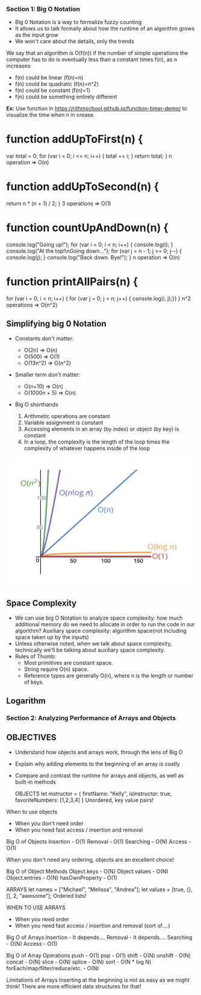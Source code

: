 ### Section 1: Big O Notation

- Big 0 Notation is a way to formalize fuzzy counting
- It allows us to talk formally about how the runtime of an algorithm grows as the input grow
- We won't care about the details, only the trends

We say that an algorithm is O(f(n)) if the number of simple operations the computer has to do is eventually less than a constant times f(n), as n increases

- f(n) could be linear (f(n)=n)
- f(n) could be quadratic (f(n)=n^2)
- f(n) could be constant (f(n)=1)
- f(n) could be something entirely different

**Ex:** Use function in https://rithmschool.github.io/function-timer-demo/ to visualize the time when n in crease.

# function addUpToFirst(n) {

var total = 0;
for (var i = 0; i <= n; i++) {
total += i;
}
return total;
}
n operation => O(n)

# function addUpToSecond(n) {

return n \* (n + 1) / 2;
}
3 operations => O(1)

# function countUpAndDown(n) {

console.log("Going up!");
for (var i = 0; i < n; i++) {
console.log(i);
}
console.log("At the top!\nGoing down...");
for (var j = n - 1; j >= 0; j--) {
console.log(j);
}
console.log("Back down. Bye!");
}
n operation => O(n)

# function printAllPairs(n) {

for (var i = 0; i < n; i++) {
for (var j = 0; j < n; j++) {
console.log(i, j);}}
}
n^2 operations => O(n^2)

## Simplifying big 0 Notation

- Constants don't matter:

  - O(2n) => O(n)
  - O(500) => O(1)
  - O(13n^2) => O(n^2)

- Smaller term don't matter:

  - O(n+10) => O(n)
  - O(1000n + 5) => O(n)

- Big O shorthands
  1. Arithmetic operations are constant
  2. Variable assignment is constant
  3. Accessing elements in an array (by index) or object (by key) is constant
  4. In a loop, the complexity is the length of the loop times the complexity of whatever happens inside of the loop

![Alt text](image/BigOChart.PNG)

## Space Complexity

- We can use big O Notation to analyze space complexity: how much additional memory do we need to allocate in order to run the code in our algorithm?
  Auxiliary space complexity: algorithm space(not including space taken up by the inputs)
- Unless otherwise noted, when we talk about space complexity, technically we'll be talking about auxiliary space complexity.
- Rules of Thumb:
  - Most primitives are constant space.
  - String require O(n) space.
  * Reference types are generally O(n), where n is the length or number of keys.

## Logarithm

### Section 2: Analyzing Performance of Arrays and Objects

## OBJECTIVES

- Understand how objects and arrays work, through the lens of Big O
- Explain why adding elements to the beginning of an array is costly
- Compare and contrast the runtime for arrays and objects, as well as built-in methods

  OBJECTS
  let instructor = {
  firstName: "Kelly",
  isInstructor: true,
  favoriteNumbers: [1,2,3,4]
  }
  Unordered, key value pairs!

When to use objects

- When you don't need order
- When you need fast access / insertion and removal

Big O of Objects
Insertion - O(1)
Removal - O(1)
Searching - O(N)
Access - O(1)

When you don't need any ordering, objects are an excellent choice!

Big O of Object Methods
Object.keys - O(N)
Object.values - O(N)
Object.entries - O(N)
hasOwnProperty - O(1)

ARRAYS
let names = ["Michael", "Melissa", "Andrea"];
let values = [true, {}, [], 2, "awesome"];
Ordered lists!

WHEN TO USE ARRAYS

- When you need order
- When you need fast access / insertion and removal (sort of....)

Big O of Arrays
Insertion - It depends....
Removal - It depends....
Searching - O(N)
Access - O(1)

Big O of Array Operations
push - O(1)
pop - O(1)
shift - O(N)
unshift - O(N)
concat - O(N)
slice - O(N)
splice - O(N)
sort - O(N \* log N)
forEach/map/filter/reduce/etc. - O(N)

Limitations of Arrays
Inserting at the beginning is not as easy as we might think! There are more efficient data structures for that!
